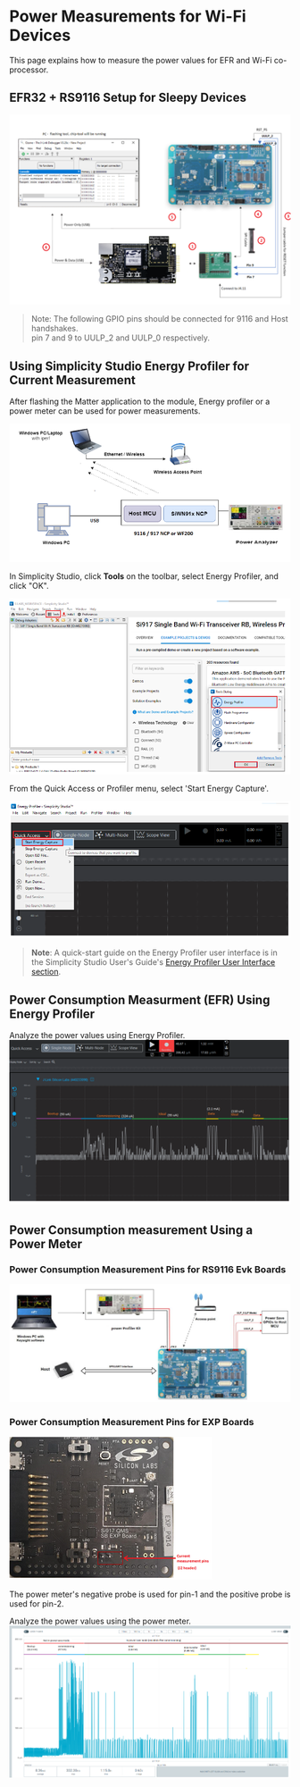 # Power Measurements for Wi-Fi Devices

This page explains how to measure the power values for EFR and Wi-Fi co-processor.

## EFR32 + RS9116 Setup for Sleepy Devices

![Power measurement GPIO pin connection for 9116](./images/WiFi_9116_GPIO_Connection.png)

> Note: The following GPIO pins should be connected for 9116 and Host handshakes. \
pin 7 and 9 to UULP_2 and UULP_0 respectively.

## Using Simplicity Studio Energy Profiler for Current Measurement

After flashing the Matter application to the module, Energy profiler or a power meter can be used for power measurements.

![Power measurement connection overview](./images/WiFi_PowerSave_Overview.png)

In Simplicity Studio, click **Tools** on the toolbar, select Energy Profiler, and click "OK".

![Power measurement PowerProfiler](./images/WiFi_PowerProfiler.png)

From the Quick Access or Profiler menu, select 'Start Energy Capture'. 

![Power measurement using PowerProfiler](./images/WiFi_PowerProfiler_start.png)

> **Note**: A quick-start guide on the Energy Profiler user interface is in the Simplicity Studio User's Guide's [Energy Profiler User Interface section](https://docs.silabs.com/simplicity-studio-5-users-guide/latest/ss-5-users-guide-tools-energy-profiler/energy-profiler-user-interface).

## Power Consumption Measurment (EFR) Using Energy Profiler

Analyze the power values using Energy Profiler.
![Power measurement for EFR using EnergyProfiler](./images/WiFi_EFR_Power_EnergyProfiler.png)

## Power Consumption measurement Using a Power Meter

### Power Consumption Measurement Pins for RS9116 Evk Boards
![Power measurement pins for NCP mode](./images/WiFi_9116_PowerMeter_WiFiModule.png)

### Power Consumption Measurement Pins for EXP Boards
![Power measurement pins for NCP mode](./images/SiWx917_Ncp_PowerMeasurment_pins.png)

The power meter's negative probe is used for pin-1 and the positive probe is used for pin-2.

Analyze the power values using the power meter.
![Power measurement for 9116/917 using power meter](./images/WiFi_9116_Power_PowerProfiler.png)

